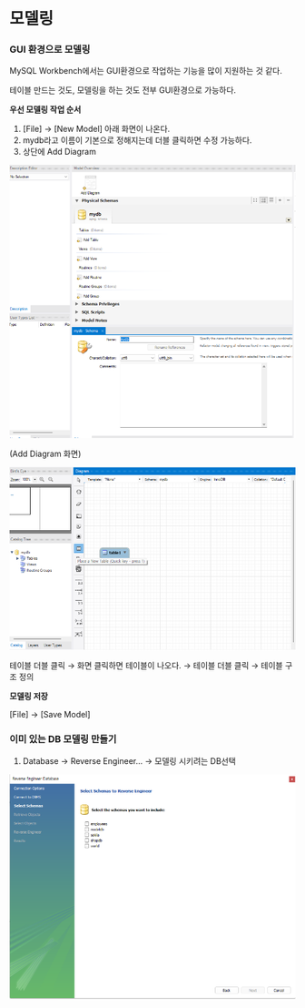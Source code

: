 # 모델링



### GUI 환경으로 모델링

MySQL Workbench에서는 GUI환경으로 작업하는 기능을 많이 지원하는 것 같다.

테이블 만드는 것도, 모델링을 하는 것도 전부 GUI환경으로 가능하다.

**우선 모델링 작업 순서**

1. [File] → [New Model]  아래 화면이 나온다.
2. mydb라고 이름이 기본으로 정해지는데 더블 클릭하면 수정 가능하다.
3. 상단에 Add Diagram  

![image-20230203114956704](%EB%AA%A8%EB%8D%B8%EB%A7%81.assets/image-20230203114956704.png)



(Add Diagram  화면)

![image-20230203115137362](%EB%AA%A8%EB%8D%B8%EB%A7%81.assets/image-20230203115137362.png)

테이블 더블 클릭 → 화면 클릭하면 테이블이 나오다. →  테이블 더블 클릭 →  테이블 구조 정의



**모델링 저장**

[File] → [Save Model]



### 이미 있는 DB 모델링 만들기

1. Database → Reverse Engineer... → 모델링 시키려는 DB선택

![image-20230203115728233](%EB%AA%A8%EB%8D%B8%EB%A7%81.assets/image-20230203115728233.png)

